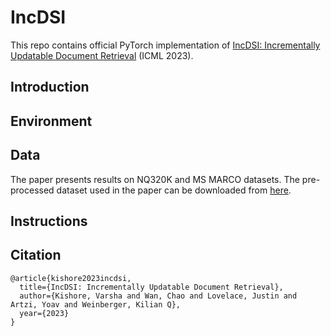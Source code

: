 # IncDSI

This repo contains official PyTorch implementation of [IncDSI: Incrementally Updatable Document Retrieval](http://proceedings.mlr.press/v202/kishore23a/kishore23a.pdf) (ICML 2023).

## Introduction

## Environment

## Data
The paper presents results on NQ320K and MS MARCO datasets. The pre-processed dataset used in the paper can be downloaded from [here](https://drive.google.com/drive/folders/1JB-DVA3hrk9gIQlTIfRhnGFq5lgZo400?usp=sharing).

## Instructions

## Citation
```
@article{kishore2023incdsi,
  title={IncDSI: Incrementally Updatable Document Retrieval},
  author={Kishore, Varsha and Wan, Chao and Lovelace, Justin and Artzi, Yoav and Weinberger, Kilian Q},
  year={2023}
}
```
